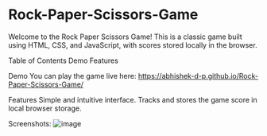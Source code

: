 # Rock-Paper-Scissors-Game
Welcome to the Rock Paper Scissors Game! This is a classic game built using HTML, CSS, and JavaScript, with scores stored locally in the browser.

Table of Contents
Demo
Features


Demo
You can play the game live here: https://abhishek-d-p.github.io/Rock-Paper-Scissors-Game/

Features
Simple and intuitive interface.
Tracks and stores the game score in local browser storage.

Screenshots:
![image](https://github.com/Abhishek-D-P/Rock-Paper-Scissors-Game/assets/31671346/19388c06-e6c1-4366-a1e9-293f075e927f)

